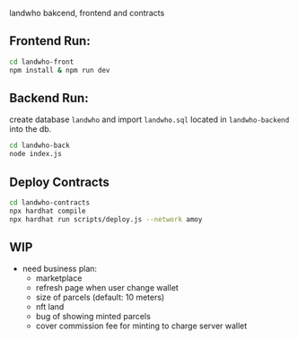 

landwho bakcend, frontend and contracts

## Frontend Run:

```bash
cd landwho-front
npm install & npm run dev
```

## Backend Run:

create database `landwho` and import `landwho.sql` located in `landwho-backend` into the db.

```bash
cd landwho-back
node index.js
```

## Deploy Contracts

```bash
cd landwho-contracts
npx hardhat compile
npx hardhat run scripts/deploy.js --network amoy
```

## WIP
- need business plan:
    - marketplace
    - refresh page when user change wallet
    - size of parcels (default: 10 meters)
    - nft land 
    - bug of showing minted parcels
    - cover commission fee for minting to charge server wallet